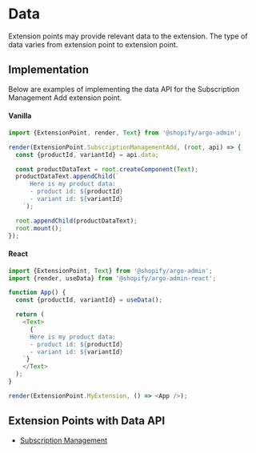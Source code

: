 # Data

Extension points may provide relevant data to the extension. The type of data varies from extension point to extension point.

## Implementation

Below are examples of implementing the data API for the Subscription Management Add extension point.

#### Vanilla

```js
import {ExtensionPoint, render, Text} from '@shopify/argo-admin';

render(ExtensionPoint.SubscriptionManagementAdd, (root, api) => {
  const {productId, variantId} = api.data;

  const productDataText = root.createComponent(Text);
  productDataText.appendChild(`
      Here is my product data:
      - product id: ${productId}
      - variant id: ${variantId}
    `);

  root.appendChild(productDataText);
  root.mount();
});
```

#### React

```js
import {ExtensionPoint, Text} from '@shopify/argo-admin';
import {render, useData} from '@shopify/argo-admin-react';

function App() {
  const {productId, variantId} = useData();

  return (
    <Text>
      {`
      Here is my product data:
      - product id: ${productId}
      - variant id: ${variantId}
    `}
    </Text>
  );
}

render(ExtensionPoint.MyExtension, () => <App />);
```

## Extension Points with Data API

- [Subscription Management](../ExtensionPoints/SubscriptionManagement/README.md#data-api)
